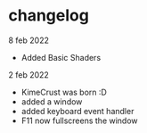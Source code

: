# changelog

8 feb 2022
* Added Basic Shaders

2 feb 2022
* KimeCrust was born :D
* added a window
* added keyboard event handler
* F11 now fullscreens the window
